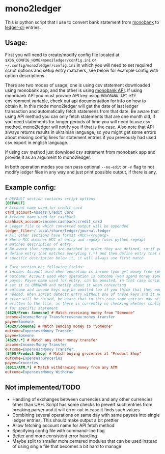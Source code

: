 # mono2ledger
This is python script that I use to convert bank statement from
[monobank](https://monobank.ua/) to [ledger-cli](https://www.ledger-cli.org/)
entries.

## Usage:
First you will need to create/modify config file located at 
`$XDG_CONFIG_HOME/mono2ledger/config.ini` or
`~/.config/mono2ledger/config.ini` in which you will need to set
required script options and setup entry matchers, see below for
example config with option descriptions.

There are two modes of usage, one is using csv statement downloaded
using monobank app, and the other is using 
[monobank API](https://api.monobank.ua/). If using monobank API you
must provide API key using `MONOBANK_API_KEY` environment variable,
check out api documentation for info on how to obtain it.
In this mode mono2ledger will get the date of last ledger transaction
and automatically fetch statemens from that date. Be aware that using
API method you can only fetch statements that are one month old, if
you need statements for longer periods of time you will need to use
csv method, mono2ledger will notify you if that is the case.
Also note that API always returns results in ukrainian language, so
you might get some errors about missing config lines for statement
entries if you previously had used csv export in english language.

If using csv method just download csv statement from monobank app and
provide it as an argument to mono2ledger.

In both operation modes you can pass optional `--no-edit` or `-n` flag
to not modify ledger files in any way and just print possible output,
if there is any.

## Example config:
```ini
# DEFAULT section contains script options
[DEFAULT]
# Account name used for credit card
card_account=Assets:Credit Card
# Account name used for cashback
cashback_account=income:cashback:credit_card
# Ledger file to which converted output will be appended
ledger_file=~/.local/share/ledger/journal.ledger
# All other sections have format <MCC>/<regexp>
# Where MCC matches MCC of entry and regexp (uses python regexp)
# matches description of entry.
# Be aware that regexps are matched in order they are defined, so if you
# define entry that matches everyting (.*) and then define entry that matches
# specific description below it, it will always use first match

# Each section has following fields:
# income: Account used when operation is income (you get money from somewhere)
# outcome: Account used when operation is outcome (you spend money somewhere)
# payee: Payee name used for entry, can be ommited, in that case script will
# set it to UNKNOWN and notify about it when converting
# outcome and income keys may be ommited too if you think that they wont be
# needed. When script detects entry without one of these keys and it needs it
# error will be raised, be aware that in this case some entries may still be
# written to the file, as there is currently no checking whether config is valid
# for specific statement
[4829/From: Someone] # Match receiving money from "Someone"
income=Income:Money Transferrevenue:money_transfer
payee=Someone
[4829/Someone] # Match sending money to "Someone"
outcome=Expenses:Money Transfer
payee=Someone
[4829/.*] # Match any other money transfer
income=Income:Money Transfer
outcome=Expenses:Money Transfer
[5499/Product Shop] # Match buying groceries at "Product Shop"
outcome=Expenses:Groceries
payee=Groceries
[6011/ATM.*] # Match withdrawing money from any ATM
outcome=Expenses:Money Withdraw
```

## Not implemented/TODO
- Handling of exchanges between currencies and any other currencies other than
  UAH. Script has some checks to prevert such entries from breaking parser and
  it will error out in case it finds such values
- Combining several operations on same day with same payees into single
  ledger entries. This should make output a bit prettier
- Allow fetching account name for API fetch method
- Specifying config file with command-line flag
- Better and more consistent error handling
- Maybe split to smaller more centered modules that can be used
  instead of using single file that becomes a bit hard to manage
